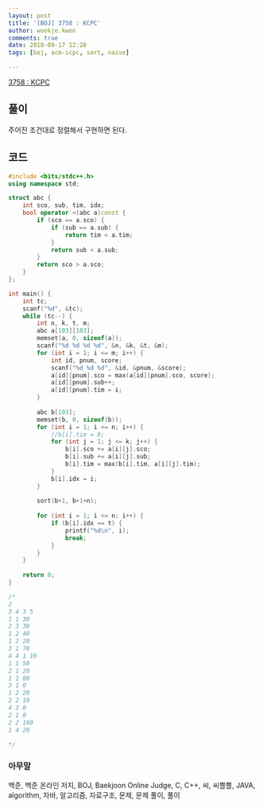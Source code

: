 ```yaml
---
layout: post
title: '[BOJ] 3758 : KCPC'
author: wookje.kwon
comments: true
date: 2018-09-17 12:20
tags: [boj, acm-icpc, sort, naive]

---
```


[3758 : KCPC](https://www.acmicpc.net/problem/3758)  

## 풀이

주어진 조건대로 정렬해서 구현하면 된다.

## 코드

```cpp
#include <bits/stdc++.h>
using namespace std;

struct abc {
	int sco, sub, tim, idx;
	bool operator <(abc a)const {
		if (sco == a.sco) {
			if (sub == a.sub) {
				return tim < a.tim;
			}
			return sub < a.sub;
		}
		return sco > a.sco;
	}
};

int main() {
	int tc;
	scanf("%d", &tc);
	while (tc--) {
		int n, k, t, m;
		abc a[103][103];
		memset(a, 0, sizeof(a));
		scanf("%d %d %d %d", &n, &k, &t, &m);
		for (int i = 1; i <= m; i++) {
			int id, pnum, score;
			scanf("%d %d %d", &id, &pnum, &score);
			a[id][pnum].sco = max(a[id][pnum].sco, score);
			a[id][pnum].sub++;
			a[id][pnum].tim = i;
		}
		
		abc b[103];
		memset(b, 0, sizeof(b));
		for (int i = 1; i <= n; i++) {
			//b[i].tim = 0;
			for (int j = 1; j <= k; j++) {
				b[i].sco += a[i][j].sco;
				b[i].sub += a[i][j].sub;
				b[i].tim = max(b[i].tim, a[i][j].tim);
			}
			b[i].idx = i;
		}
		
		sort(b+1, b+1+n);
		
		for (int i = 1; i <= n; i++) {
			if (b[i].idx == t) {
				printf("%d\n", i);
				break;
			}
		}
	} 
	
	return 0;
}

/*
2
3 4 3 5
1 1 30
2 3 30
1 2 40
1 2 20
3 1 70
4 4 1 10
1 1 50
2 1 20
1 1 80
3 1 0
1 2 20
2 2 10
4 3 0
2 1 0
2 2 100
1 4 20

*/
```  

### 아무말  
백준, 백준 온라인 저지, BOJ, Baekjoon Online Judge, C, C++, 씨, 씨쁠쁠, JAVA, algorithm, 자바, 알고리즘, 자료구조, 문제, 문제 풀이, 풀이
